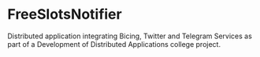 # FreeSlotsNotifier
Distributed application integrating Bicing, Twitter and Telegram Services as part of a Development of Distributed Applications college project.
